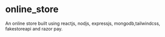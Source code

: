 # online_store
An online store built using reactjs, nodjs, expressjs, mongodb,tailwindcss, fakestoreapi and razor pay.
